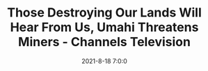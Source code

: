 ---
"title": "Those Destroying Our Lands Will Hear From Us, Umahi Threatens Miners - Channels Television"
"date": "2021-8-18 7:0:0"
"feed_name": "GOOGLENEWSMINING"
"feed_website": "https://news.google.com/search?q=mining%2Bincident&hl=en-US&gl=US&ceid=US:en"
"feed_rss": "https://news.google.com/rss/search?q=mining%2Bincident&hl=en-US&gl=US&ceid=US:en"
"link": "https://www.channelstv.com/2021/08/18/those-destroying-our-lands-will-hear-from-us-umahi-threatens-miners/"
"file": "_posts/2021-1-1-a5f68ad1ec50ebe75eaf37d4efa400ba39ebd364.md"
"accident": "0"
"drilling": "0"
"dead": "0"
"injured": "0"
---